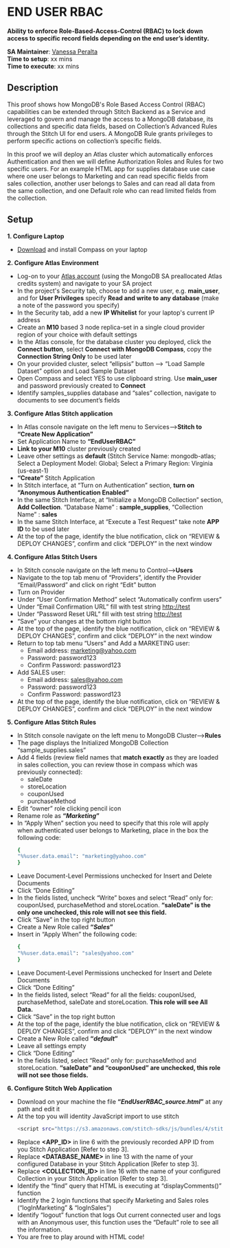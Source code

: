 # END USER RBAC

__Ability to enforce Role-Based-Access-Control (RBAC) to lock down access to specific record fields depending on the end user’s identity.__

__SA Maintainer__: [Vanessa Peralta](mailto:vanessa.peralta@mongodb.com) <br/>
__Time to setup__: xx mins <br/>
__Time to execute__: xx mins <br/>


## Description

This proof shows how MongoDB's Role Based Access Control (RBAC) capabilities can be extended through Stitch Backend as a Service and leveraged to govern and manage the access to a MongoDB database, its collections and specific data fields, based on Collection’s Advanced Rules through the Stitch UI for end users. A MongoDB Rule grants privileges to perform specific actions on collection’s specific fields.

In this proof we will deploy an Atlas cluster which automatically enforces Authentication and then we will define Authorization Roles and Rules for two specific users. For an example HTML app for supplies database use case where one user belongs to Marketing and can read specific fields from sales collection, another user belongs to Sales and can read all data from the same collection, and one Default role who can read limited fields from the collection.

## Setup
__1. Configure Laptop__
* [Download](https://www.mongodb.com/download-center/compass) and install Compass on your laptop

__2. Configure Atlas Environment__
* Log-on to your [Atlas account](http://cloud.mongodb.com) (using the MongoDB SA preallocated Atlas credits system) and navigate to your SA project
* In the project's Security tab, choose to add a new user, e.g. __main_user__, and for __User Privileges__ specify __Read and write to any database__ (make a note of the password you specify)
* In the Security tab, add a new __IP Whitelist__ for your laptop's current IP address
* Create an __M10__ based 3 node replica-set in a single cloud provider region of your choice with default settings
* In the Atlas console, for the database cluster you deployed, click the __Connect button__, select __Connect with MongoDB Compass__, copy the __Connection String Only__ to be used later
* On your provided cluster, select “ellipsis” button --> “Load Sample Dataset” option and Load Sample Dataset
* Open Compass and select YES to use clipboard string. Use __main_user__ and password previously created to __Connect__
* Identify samples_supplies database and “sales” collection, navigate to documents to see document’s fields

__3. Configure Atlas Stitch application__
* In Atlas console navigate on the left menu to Services-->__Stitch to “Create New Application”__
* Set Application Name to __“EndUserRBAC”__
* __Link to your M10__ cluster previously created
* Leave other settings as __default__ (Stitch Service Name: mongodb-atlas; Select a Deployment Model: Global; Select a Primary Region: Virginia (us-east-1)
* __“Create”__ Stitch Application
* In Stitch interface, at “Turn on Authentication” section, __turn on “Anonymous Authentication Enabled”__
* In the same Stitch Interface, at “Initialize a MongoDB Collection” section, __Add Collection__. “Database Name” : __sample_supplies__, “Collection Name” : __sales__
* In the same Stitch Interface, at “Execute a Test Request” take note __APP ID__ to be used later
* At the top of the page, identify the blue notification, click on “REVIEW & DEPLOY CHANGES”, confirm and click “DEPLOY” in the next window

__4. Configure Atlas Stitch Users__
* In Stitch console navigate on the left menu to Control-->__Users__
* Navigate to the top tab menu of “Providers”, identify the Provider “Email/Password” and click on right “Edit” button
* Turn on Provider
* Under “User Confirmation Method” select “Automatically confirm users”
* Under “Email Confirmation URL” fill with test string [http://test](http://test)
* Under “Password Reset URL” fill with test string [http://test](http://test)
* “Save” your changes at the bottom right button
* At the top of the page, identify the blue notification, click on “REVIEW & DEPLOY CHANGES”, confirm and click “DEPLOY” in the next window
* Return to top tab menu “Users” and Add a MARKETING user:
  * Email address: [marketing@yahoo.com](marketing@yahoo.com)
  * Password: password123
  * Confirm Password: password123
* Add SALES user:
  * Email address: [sales@yahoo.com](sales@yahoo.com)
  * Password: password123
  * Confirm Password: password123
* At the top of the page, identify the blue notification, click on “REVIEW & DEPLOY CHANGES”, confirm and click “DEPLOY” in the next window

__5. Configure Atlas Stitch Rules__
* In Stitch console navigate on the left menu to MongoDB Cluster-->__Rules__
* The page displays the Initialized MongoDB Collection “sample_supplies.sales”
* Add 4 fields (review field names that __match exactly__ as they are loaded in sales collection, you can review those in compass which was previously connected):
    * saleDate
    * storeLocation
    * couponUsed
    * purchaseMethod
* Edit “owner” role clicking pencil icon
* Rename role as __“_Marketing_”__
* In “Apply When” section you need to specify that this role will apply when authenticated user belongs to Marketing, place in the box the following code:
    ```bash
    {
    "%%user.data.email": "marketing@yahoo.com"
    }
    ```
* Leave Document-Level Permissions unchecked for Insert and Delete Documents
* Click “Done Editing”
* In the fields listed, uncheck “Write” boxes and select “Read” only for: couponUsed, purchaseMethod and storeLocation. __“saleDate” is the only one unchecked, this role will not see this field.__
* Click “Save” in the top right button
* Create a New Role called __“_Sales_”__
* Insert in “Apply When” the following code:
    ```bash
    {
    "%%user.data.email": "sales@yahoo.com"
    }
    ```
* Leave Document-Level Permissions unchecked for Insert and Delete Documents
* Click “Done Editing”
* In the fields listed, select “Read” for all the fields: couponUsed, purchaseMethod, saleDate and storeLocation. __This role will see All Data.__
* Click “Save” in the top right button
* At the top of the page, identify the blue notification, click on “REVIEW & DEPLOY CHANGES”, confirm and click “DEPLOY” in the next window
* Create a New Role called __“_default_”__
* Leave all settings empty
* Click “Done Editing”
* In the fields listed, select “Read” only for: purchaseMethod and storeLocation. __“saleDate” and “couponUsed” are unchecked, this role will not see those fields.__

__6. Configure Stitch Web Application__
* Download on your machine the file __“_EndUserRBAC_source.html_”__ at any path and edit it
* At the top you will identity JavaScript import to use stitch
    ```bash
    <script src="https://s3.amazonaws.com/stitch-sdks/js/bundles/4/stitch.js"></script>
    ```
* Replace __<APP_ID>__ in line 6 with the previously recorded APP ID from you Stitch Application [Refer to step 3].
* Replace __<DATABASE_NAME>__ in line 13 with the name of your configured Database in your Stitch Application [Refer to step 3].
* Replace __<COLLECTION_ID>__ in line 16 with the name of your configured Collection in your Stitch Application [Refer to step 3].
* Identify the “find” query that HTML is executing at “displayComments()” function
* Identify the 2 login functions that specify Marketing and Sales roles (“logInMarketing” & “logInSales”)
* Identify “logout” function that logs Out current connected user and logs with an Anonymous user, this function uses the “Default” role to see all the information.
* You are free to play around with HTML code!
